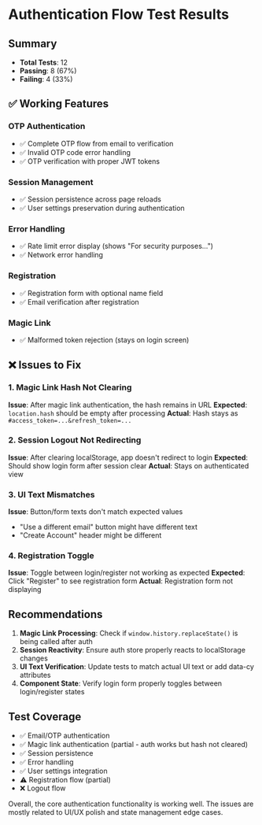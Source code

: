 # Authentication Flow Test Results

## Summary
- **Total Tests**: 12
- **Passing**: 8 (67%)
- **Failing**: 4 (33%)

## ✅ Working Features

### OTP Authentication
- ✅ Complete OTP flow from email to verification
- ✅ Invalid OTP code error handling
- ✅ OTP verification with proper JWT tokens

### Session Management
- ✅ Session persistence across page reloads
- ✅ User settings preservation during authentication

### Error Handling
- ✅ Rate limit error display (shows "For security purposes...")
- ✅ Network error handling

### Registration
- ✅ Registration form with optional name field
- ✅ Email verification after registration

### Magic Link
- ✅ Malformed token rejection (stays on login screen)

## ❌ Issues to Fix

### 1. Magic Link Hash Not Clearing
**Issue**: After magic link authentication, the hash remains in URL
**Expected**: `location.hash` should be empty after processing
**Actual**: Hash stays as `#access_token=...&refresh_token=...`

### 2. Session Logout Not Redirecting
**Issue**: After clearing localStorage, app doesn't redirect to login
**Expected**: Should show login form after session clear
**Actual**: Stays on authenticated view

### 3. UI Text Mismatches
**Issue**: Button/form texts don't match expected values
- "Use a different email" button might have different text
- "Create Account" header might be different

### 4. Registration Toggle
**Issue**: Toggle between login/register not working as expected
**Expected**: Click "Register" to see registration form
**Actual**: Registration form not displaying

## Recommendations

1. **Magic Link Processing**: Check if `window.history.replaceState()` is being called after auth
2. **Session Reactivity**: Ensure auth store properly reacts to localStorage changes
3. **UI Text Verification**: Update tests to match actual UI text or add data-cy attributes
4. **Component State**: Verify login form properly toggles between login/register states

## Test Coverage

- ✅ Email/OTP authentication
- ✅ Magic link authentication (partial - auth works but hash not cleared)
- ✅ Session persistence
- ✅ Error handling
- ✅ User settings integration
- ⚠️ Registration flow (partial)
- ❌ Logout flow

Overall, the core authentication functionality is working well. The issues are mostly related to UI/UX polish and state management edge cases.